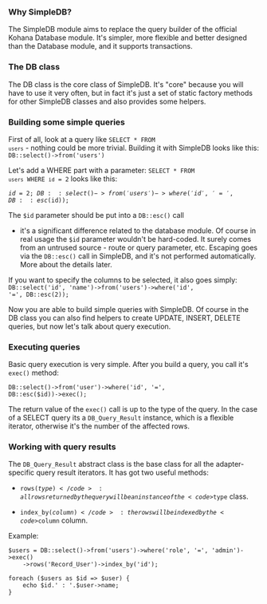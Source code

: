 ### Why SimpleDB?

The SimpleDB module aims to replace the query builder of the official Kohana
Database module. It's simpler, more flexible and better designed than the Database
module, and it supports transactions.

### The DB class

The DB class is the core class of SimpleDB. It's "core" because you will have to
use it very often, but in fact it's just a set of static factory methods for other
SimpleDB classes and also provides some helpers.

### Building some simple queries

First of all, look at a query like
<code>SELECT * FROM `users`</code> - nothing
could be more trivial.
Building it with SimpleDB looks like this:
<code>DB::select()->from('users')</code>

Let's add a WHERE part with a parameter: <code>SELECT * FROM `users` WHERE `id` = 2</code>
looks like this:

<code>$id = 2;
DB::select()->from('users')->where('id', '=', DB::esc($id));</code>

The <code>$id</code> parameter should be put into a <code>DB::esc()</code> call
 - it's a significant difference related to the database module. Of course in
real usage the <code>$id</code> parameter wouldn't be hard-coded. It surely comes
from an untrused source - route or query parameter, etc. Escaping goes via the
<code>DB::esc()</code> call in SimpleDB, and it's not performed automatically.
More about the details later.

If you want to specify the columns to be selected, it also goes simply:
<code>DB::select('id', 'name')->from('users')->where('id', '=', DB::esc(2));</code>

Now you are able to build simple queries with SimpleDB. Of course in the DB class you can
also find helpers to create UPDATE, INSERT, DELETE queries, but now let's talk
about query execution.

### Executing queries

Basic query execution is very simple. After you build a query, you call it's
<code>exec()</code> method:

<code>DB::select()->from('user')->where('id', '=', DB::esc($id))->exec();</code>

The return value of the <code>exec()</code> call is up to the type of the query.
In the case of a SELECT query its a <code>DB_Query_Result</code> instance, which
is a flexible iterator, otherwise it's the number of the affected rows.

### Working with query results

The <code>DB_Query_Result</code> abstract class is the base class for all the
adapter-specific query result iterators. It has got two useful methods:

- <code>rows($type)</code>: all rows returned by the query will be an instance of
the <code>$type</code> class.

- <code>index_by($column)</code>: the rows will be indexed by the <code>$column</code>
column.

Example:

    $users = DB::select()->from('users')->where('role', '=', 'admin')->exec()
        ->rows('Record_User')->index_by('id');

    foreach ($users as $id => $user) {
        echo $id.' : '.$user->name;
    }
